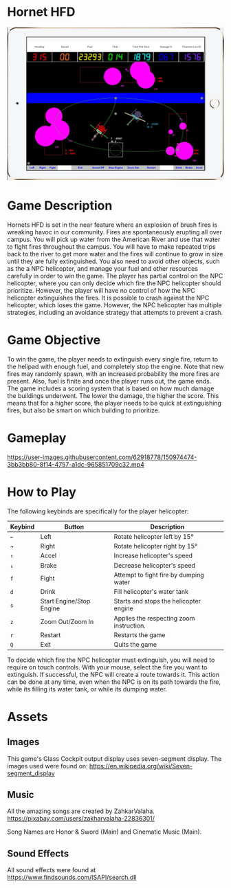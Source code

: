 # Hornet HFD

![Capture.png](Capture.png)

# Game Description
Hornets HFD is set in the near feature where an explosion of brush fires is wreaking havoc in our community. Fires are spontaneously erupting all over campus. You will pick up water from the American River and use that water to fight fires throughout the campus. You will have to make repeated trips back to the river to get more water and the fires will continue to grow in size until they are fully extinguished. You also need to avoid other objects, such as the a NPC helicopter, and manage your fuel and other resources carefully in order to win the game.
The player has partial control on the NPC helicopter, where you can only decide which fire the NPC helicopter should prioritize. However, the player will have no control of how the NPC helicopter extinguishes the fires. It is possible to crash against the NPC helicopter, which loses the game. However, the NPC helicopter has multiple strategies, including an avoidance strategy that attempts to prevent a crash.

# Game Objective
To win the game, the player needs to extinguish every single fire, return to the helipad with enough fuel, and completely stop the engine. Note that new fires may randomly spawn, with an increased probability the more fires are present. Also, fuel is finite and once the player runs out, the game ends.
The game includes a scoring system that is based on how much damage the buildings underwent. The lower the damage, the higher the score. This means that for a higher score, the player needs to be quick at extinguishing fires, but also be smart on which building to prioritize.

# Gameplay

https://user-images.githubusercontent.com/62918778/150974474-3bb3bb80-8f14-4757-a1dc-965851709c32.mp4

# How to Play

The following keybinds are specifically for the player helicopter:

Keybind | Button | Description
--- | --- | ---
`←` | Left | Rotate helicopter left by 15°
`→` | Right | Rotate helicopter right by 15°
`↑` | Accel | Increase helicopter's speed
`↓` | Brake | Decrease helicopter's speed
`f` | Fight | Attempt to fight fire by dumping water
`d` | Drink | Fill helicopter's water tank
`s` | Start Engine/Stop Engine | Starts and stops the helicopter engine
`z` | Zoom Out/Zoom In | Applies the respecting zoom instruction.
`r` | Restart | Restarts the game
`Q` | Exit | Quits the game

To decide which fire the NPC helicopter must extinguish, you will need to require on touch controls. With your mouse, select the fire you want to extinguish. If successful, the NPC will create a route towards it. This action can be done at any time, even when the NPC is on its path towards the fire, while its filling its water tank, or while its dumping water.

# Assets

## Images
This game's Glass Cockpit output display uses seven-segment display. The images used were found on: https://en.wikipedia.org/wiki/Seven-segment_display

## Music
All the amazing songs are created by ZahkarValaha. https://pixabay.com/users/zakharvalaha-22836301/

Song Names are Honor & Sword (Main) and Cinematic Music (Main).

## Sound Effects
All sound effects were found at https://www.findsounds.com/ISAPI/search.dll
